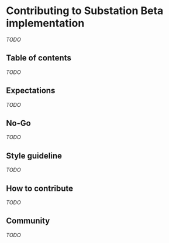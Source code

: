 # Contributing to Substation Beta implementation
*TODO*

## Table of contents
*TODO*

## Expectations
*TODO*

## No-Go
*TODO*

## Style guideline
*TODO*

## How to contribute
*TODO*

## Community
*TODO*
